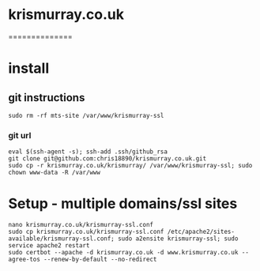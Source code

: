 # krismurray.co.uk
==============

# install

## git instructions

```
sudo rm -rf mts-site /var/www/krismurray-ssl
```

### git url

```
eval $(ssh-agent -s); ssh-add .ssh/github_rsa
git clone git@github.com:chris18890/krismurray.co.uk.git
sudo cp -r krismurray.co.uk/krismurray/ /var/www/krismurray-ssl; sudo chown www-data -R /var/www
```

# Setup - multiple domains/ssl sites

```
nano krismurray.co.uk/krismurray-ssl.conf
sudo cp krismurray.co.uk/krismurray-ssl.conf /etc/apache2/sites-available/krismurray-ssl.conf; sudo a2ensite krismurray-ssl; sudo service apache2 restart
sudo certbot --apache -d krismurray.co.uk -d www.krismurray.co.uk --agree-tos --renew-by-default --no-redirect
```
